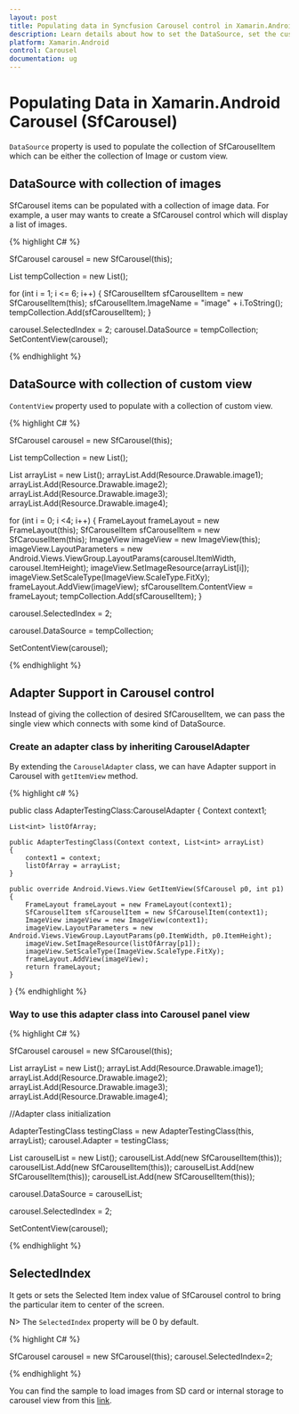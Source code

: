 ```yaml
---
layout: post
title: Populating data in Syncfusion Carousel control in Xamarin.Android
description: Learn details about how to set the DataSource, set the customview, adapter support and selected index in Carousel for Xamarin.Android platform
platform: Xamarin.Android
control: Carousel
documentation: ug
---
```


# Populating Data in Xamarin.Android Carousel (SfCarousel)

`DataSource` property is used to populate the collection of SfCarouselItem which can be either the collection of Image or custom view.

## DataSource with collection of images

SfCarousel items can be populated with a collection of image data. For example, a user may wants to create a SfCarousel control which will display a list of images.

{% highlight C# %}

SfCarousel carousel = new SfCarousel(this);
	
List<SfCarouselItem> tempCollection = new List<SfCarouselItem>();

for (int i = 1; i <= 6; i++)
{
	SfCarouselItem sfCarouselItem = new SfCarouselItem(this);
	sfCarouselItem.ImageName = "image" + i.ToString();
	tempCollection.Add(sfCarouselItem);
}

carousel.SelectedIndex = 2;
carousel.DataSource = tempCollection;
SetContentView(carousel);

{% endhighlight %}

## DataSource with collection of custom view

`ContentView` property used to populate with a collection of custom view.

{% highlight C# %}

SfCarousel carousel = new SfCarousel(this);

List<SfCarouselItem> tempCollection = new List<SfCarouselItem>();

List<int> arrayList = new List<int>();
arrayList.Add(Resource.Drawable.image1);
arrayList.Add(Resource.Drawable.image2);
arrayList.Add(Resource.Drawable.image3);
arrayList.Add(Resource.Drawable.image4);


for (int i = 0; i <4; i++)
{
	FrameLayout frameLayout = new FrameLayout(this);
	SfCarouselItem sfCarouselItem = new SfCarouselItem(this);
	ImageView imageView = new ImageView(this);
	imageView.LayoutParameters = new Android.Views.ViewGroup.LayoutParams(carousel.ItemWidth, carousel.ItemHeight);
	imageView.SetImageResource(arrayList[i]);
	imageView.SetScaleType(ImageView.ScaleType.FitXy);
	frameLayout.AddView(imageView);
	sfCarouselItem.ContentView = frameLayout;
	tempCollection.Add(sfCarouselItem);
}

carousel.SelectedIndex = 2;

carousel.DataSource = tempCollection;

SetContentView(carousel);

{% endhighlight %}

## Adapter Support in Carousel control

Instead of giving the collection of desired SfCarouselItem, we can pass the single view which connects with some kind of DataSource.

### Create an adapter class by inheriting CarouselAdapter

By extending the `CarouselAdapter` class, we can have Adapter support in Carousel with `getItemView` method.

{% highlight c# %}

public class AdapterTestingClass:CarouselAdapter
{
	Context context1;

	List<int> listOfArray;

	public AdapterTestingClass(Context context, List<int> arrayList)
	{
		context1 = context;
		listOfArray = arrayList;
	}

	public override Android.Views.View GetItemView(SfCarousel p0, int p1)
	{
		FrameLayout frameLayout = new FrameLayout(context1);
		SfCarouselItem sfCarouselItem = new SfCarouselItem(context1);
		ImageView imageView = new ImageView(context1);
		imageView.LayoutParameters = new Android.Views.ViewGroup.LayoutParams(p0.ItemWidth, p0.ItemHeight);
		imageView.SetImageResource(listOfArray[p1]);
		imageView.SetScaleType(ImageView.ScaleType.FitXy);
		frameLayout.AddView(imageView);
		return frameLayout;
	}
}
{% endhighlight %}

### Way to use this adapter class into Carousel panel view

{% highlight C# %}

SfCarousel carousel = new SfCarousel(this);

List<int> arrayList = new List<int>();
arrayList.Add(Resource.Drawable.image1);
arrayList.Add(Resource.Drawable.image2);
arrayList.Add(Resource.Drawable.image3);
arrayList.Add(Resource.Drawable.image4);

//Adapter class initialization

AdapterTestingClass testingClass = new AdapterTestingClass(this, arrayList);
carousel.Adapter = testingClass;

List<SfCarouselItem> carouselList = new List<SfCarouselItem>();
carouselList.Add(new SfCarouselItem(this));
carouselList.Add(new SfCarouselItem(this));
carouselList.Add(new SfCarouselItem(this));
carouselList.Add(new SfCarouselItem(this));

carousel.DataSource = carouselList;

carousel.SelectedIndex = 2;

SetContentView(carousel);
			
{% endhighlight %}

## SelectedIndex

It gets or sets the Selected Item index value of SfCarousel control to bring the particular item to center of the screen.

N> The `SelectedIndex` property will be 0 by default.

{% highlight C# %}

SfCarousel carousel = new SfCarousel(this);
carousel.SelectedIndex=2;

{% endhighlight %}

You can find the sample to load images from SD card or internal storage to carousel view from this [link](https://github.com/SyncfusionExamples/how-to-load-image-from-sdcard-or-internal-storage-in-carousel-view-xamarin-android).

